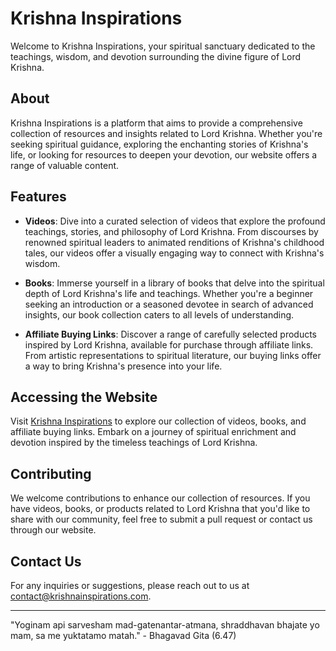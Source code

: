 # Krishna Inspirations

Welcome to Krishna Inspirations, your spiritual sanctuary dedicated to the teachings, wisdom, and devotion surrounding the divine figure of Lord Krishna.

## About

Krishna Inspirations is a platform that aims to provide a comprehensive collection of resources and insights related to Lord Krishna. Whether you're seeking spiritual guidance, exploring the enchanting stories of Krishna's life, or looking for resources to deepen your devotion, our website offers a range of valuable content.

## Features

- **Videos**: Dive into a curated selection of videos that explore the profound teachings, stories, and philosophy of Lord Krishna. From discourses by renowned spiritual leaders to animated renditions of Krishna's childhood tales, our videos offer a visually engaging way to connect with Krishna's wisdom.

- **Books**: Immerse yourself in a library of books that delve into the spiritual depth of Lord Krishna's life and teachings. Whether you're a beginner seeking an introduction or a seasoned devotee in search of advanced insights, our book collection caters to all levels of understanding.

- **Affiliate Buying Links**: Discover a range of carefully selected products inspired by Lord Krishna, available for purchase through affiliate links. From artistic representations to spiritual literature, our buying links offer a way to bring Krishna's presence into your life.

## Accessing the Website

Visit [Krishna Inspirations](https://your-krishna-website-url-here.com) to explore our collection of videos, books, and affiliate buying links. Embark on a journey of spiritual enrichment and devotion inspired by the timeless teachings of Lord Krishna.

## Contributing

We welcome contributions to enhance our collection of resources. If you have videos, books, or products related to Lord Krishna that you'd like to share with our community, feel free to submit a pull request or contact us through our website.

## Contact Us

For any inquiries or suggestions, please reach out to us at [contact@krishnainspirations.com](mailto:contact@krishnainspirations.com).

---

"Yoginam api sarvesham mad-gatenantar-atmana, shraddhavan bhajate yo mam, sa me yuktatamo matah." - Bhagavad Gita (6.47)
